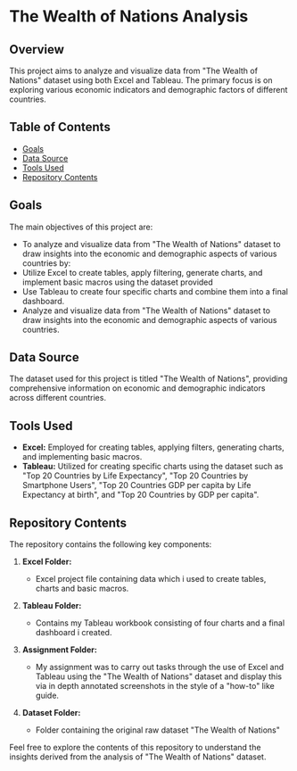 # The Wealth of Nations Analysis

## Overview
This project aims to analyze and visualize data from "The Wealth of Nations" dataset using both Excel and Tableau. The primary focus is on exploring various economic indicators and demographic factors of different countries.

## Table of Contents
- [Goals](#goals)
- [Data Source](#data-source)
- [Tools Used](#tools-used)
- [Repository Contents](#repository-contents)

## Goals
The main objectives of this project are:
- To analyze and visualize data from "The Wealth of Nations" dataset to draw insights into the economic and demographic aspects of various countries by:
- Utilize Excel to create tables, apply filtering, generate charts, and implement basic macros using the dataset provided
- Use Tableau to create four specific charts and combine them into a final dashboard.
- Analyze and visualize data from "The Wealth of Nations" dataset to draw insights into the economic and demographic aspects of various countries.

## Data Source
The dataset used for this project is titled "The Wealth of Nations", providing comprehensive information on economic and demographic indicators across different countries.

## Tools Used
- **Excel:** Employed for creating tables, applying filters, generating charts, and implementing basic macros.
- **Tableau:** Utilized for creating specific charts using the dataset such as "Top 20 Countries by Life Expectancy", "Top 20 Countries by Smartphone Users", "Top 20 Countries GDP per capita by Life Expectancy at birth", and "Top 20 Countries by GDP per capita".

## Repository Contents
The repository contains the following key components:
1. **Excel Folder:**
   - Excel project file containing data which i used to create tables, charts and basic macros.

2. **Tableau Folder:**
   - Contains my Tableau workbook consisting of four charts and a final dashboard i created.

3. **Assignment Folder:**
   - My assignment was to carry out tasks through the use of Excel and Tableau using the "The Wealth of Nations" dataset and display this via in depth annotated screenshots in the style of a "how-to" like guide.
  
4. **Dataset Folder:**
   - Folder containing the original raw dataset "The Wealth of Nations"

Feel free to explore the contents of this repository to understand the insights derived from the analysis of "The Wealth of Nations" dataset.
